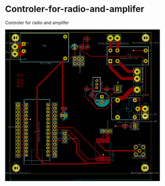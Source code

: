 # Controler-for-radio-and-amplifer
Controler for radio and amplifer

![alt text](https://github.com/wisnia1998/Controler-for-radio-and-amplifer/blob/main/PCB.PNG)
